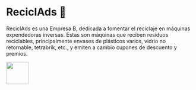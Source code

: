 # ReciclAds 🌱

ReciclAds es una Empresa B, dedicada a fomentar el reciclaje en máquinas expendedoras inversas. Estas son máquinas que reciben residuos reciclables, principalmente envases de plásticos varios, vidrio no retornable, tetrabrik, etc., y emiten a cambio cupones de descuento y premios.


<img src='https://media.giphy.com/media/Zri6scNmVvTVv8JjC6/giphy.gif' width="60"/>

<!--
**reciclads/ReciclAds** is a ✨ _special_ ✨ repository because its `README.md` (this file) appears on your GitHub profile.

Here are some ideas to get you started:

- 🔭 I’m currently working on ...
- 🌱 I’m currently learning ...
- 👯 I’m looking to collaborate on ...
- 🤔 I’m looking for help with ...
- 💬 Ask me about ...
- 📫 How to reach me: ...
- 😄 Pronouns: ...
- ⚡ Fun fact: ...
-->
